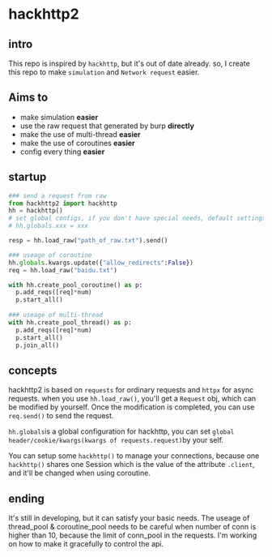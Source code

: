 # hackhttp2

## intro

This repo is inspired by `hackhttp`, but it's out of date already. so, I create this repo to make `simulation` and `Network request` easier.

## Aims to

- make simulation **easier**
- use the raw request that generated by burp **directly**
- make the use of multi-thread **easier**
- make the use of coroutines **easier**
- config every thing **easier**

## startup

```python
### send a request from raw
from hackhttp2 import hackhttp
hh = hackhttp()
# set global configs, if you don't have special needs, default settings is ok.
# hh.globals.xxx = xxx

resp = hh.load_raw("path_of_raw.txt").send()

### useage of coroutine
hh.globals.kwargs.update({"allow_redirects":False})
req = hh.load_raw("baidu.txt")

with hh.create_pool_coroutine() as p:
  p.add_reqs([req]*num)
  p.start_all()
  
### useage of multi-thread
with hh.create_pool_thread() as p:
  p.add_reqs([req]*num)
  p.start_all()
  p.join_all()

```

## concepts

hackhttp2 is based on `requests` for ordinary requests and `httpx` for async requests. when you use `hh.load_raw()`, you'll get a `Request` obj, which can be modified by yourself. Once the modification is completed, you can use `req.send()` to send the request.

`hh.globals`is a global configuration for hackhttp, you can set `global header/cookie/kwargs(kwargs of requests.request)`by your self.

You can setup some `hackhttp()` to manage your connections, because one `hackhttp()` shares one Session which is the value of the attribute `.client`, and it'll be changed when using coroutine.

## ending

It's still in developing, but it can satisfy your basic needs. The useage of thread_pool & coroutine_pool needs to be careful when number of conn is higher than 10, because the limit of conn_pool in the requests. I'm working on how to make it gracefully to control the api.

​ 
